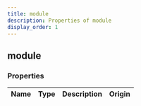 ```yaml
---
title: module
description: Properties of module
display_order: 1
---
```


## module

### Properties

| Name | Type | Description | Origin |
|------|------|-------------|--------|

